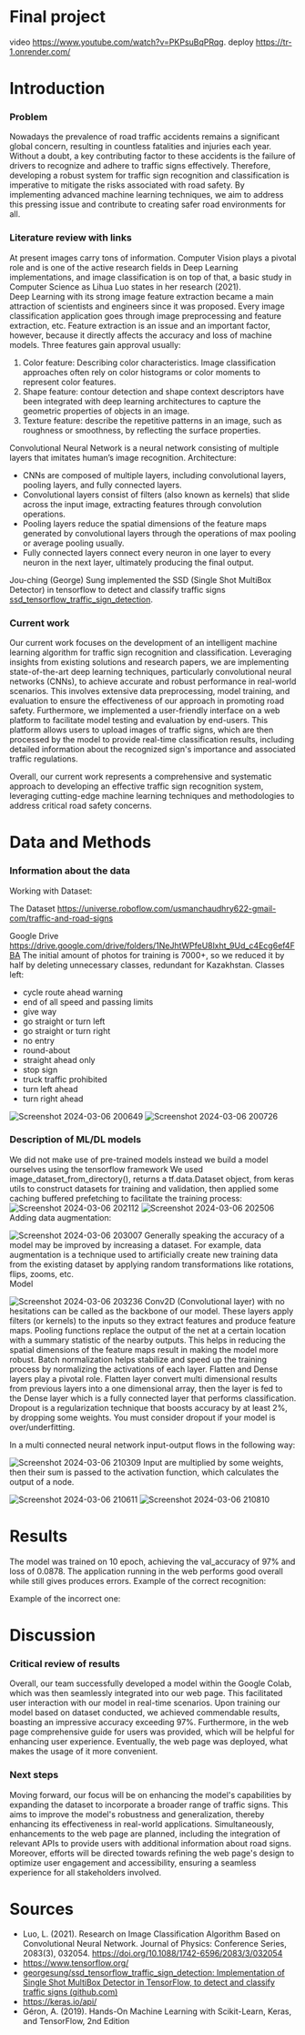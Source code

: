 # Final project
video https://www.youtube.com/watch?v=PKPsuBqPRqg. deploy https://tr-1.onrender.com/










# Introduction
### Problem

Nowadays the prevalence of road traffic accidents remains a significant global concern, resulting in countless fatalities and injuries each year. Without a doubt, a key contributing factor to these accidents is the failure of drivers to recognize and adhere to traffic signs effectively. Therefore, developing a robust system for traffic sign recognition and classification is imperative to mitigate the risks associated with road safety. By implementing advanced machine learning techniques, we aim to address this pressing issue and contribute to creating safer road environments for all.

### Literature review with links
At present images carry tons of information. Computer Vision plays a pivotal role and is one of the active research fields in Deep Learning implementations, and image classification is on top of that, a basic study in Computer Science as Lihua Luo states in her research (2021).  
Deep Learning with its strong image feature extraction became a main attraction of scientists and engineers since it was proposed. Every image classification application goes through image preprocessing and feature extraction, etc. Feature extraction is an issue and an important factor, however, because it directly affects the accuracy and loss of machine models. Three features gain approval usually:

1. Color feature: Describing color characteristics. Image classification approaches often rely on color histograms or color moments to represent color features.
2. Shape feature: contour detection and shape context descriptors have been integrated with deep learning architectures to capture the geometric properties of objects in an image.
3. Texture feature: describe the repetitive patterns in an image, such as roughness or smoothness, by reflecting the surface properties.

Convolutional Neural Network is a neural network consisting of multiple layers that imitates human’s image recognition. Architecture:

- CNNs are composed of multiple layers, including convolutional layers, pooling layers, and fully connected layers.
- Convolutional layers consist of filters (also known as kernels) that slide across the input image, extracting features through convolution operations.
- Pooling layers reduce the spatial dimensions of the feature maps generated by convolutional layers through the operations of max pooling or average pooling usually.
- Fully connected layers connect every neuron in one layer to every neuron in the next layer, ultimately producing the final output.

Jou-ching (George) Sung implemented the SSD (Single Shot MultiBox Detector) in tensorflow to detect and classify traffic signs [ssd_tensorflow_traffic_sign_detection](https://github.com/georgesung/ssd_tensorflow_traffic_sign_detection/tree/master).

### Current work
Our current work focuses on the development of an intelligent machine learning algorithm for traffic sign recognition and classification. Leveraging insights from existing solutions and research papers, we are implementing state-of-the-art deep learning techniques, particularly convolutional neural networks (CNNs), to achieve accurate and robust performance in real-world scenarios. This involves extensive data preprocessing, model training, and evaluation to ensure the effectiveness of our approach in promoting road safety. Furthermore, we implemented a user-friendly interface on a web platform to facilitate model testing and evaluation by end-users. This platform allows users to upload images of traffic signs, which are then processed by the model to provide real-time classification results, including detailed information about the recognized sign's importance and associated traffic regulations.

Overall, our current work represents a comprehensive and systematic approach to developing an effective traffic sign recognition system, leveraging cutting-edge machine learning techniques and methodologies to address critical road safety concerns.

# Data and Methods

### Information about the data

Working with Dataset:

The Dataset https://universe.roboflow.com/usmanchaudhry622-gmail-com/traffic-and-road-signs

Google Drive https://drive.google.com/drive/folders/1NeJhtWPfeU8lxht_9Ud_c4Ecg6ef4FBA
The initial amount of photos for training is 7000+, so we reduced it by half by deleting unnecessary classes, redundant for Kazakhstan. Classes left:
- cycle route ahead warning
- end of all speed and passing limits
- give way
- go straight or turn left
- go straight or turn right
- no entry
- round-about
- straight ahead only
- stop sign
- truck traffic prohibited
- turn left ahead
- turn right ahead

![Screenshot 2024-03-06 200649](https://github.com/iliyaLL/traffic-sign-recognition/assets/111357743/8afae8a0-54d1-4273-8ae2-c981bd2feb2c)
![Screenshot 2024-03-06 200726](https://github.com/iliyaLL/traffic-sign-recognition/assets/111357743/8e058412-fc24-4b1e-86e5-81eac57e46e8)

### Description of ML/DL models
We did not make use of pre-trained models instead we build a model ourselves using the tensorflow framework
We used image_dataset_from_directory(), returns a tf.data.Dataset object, from keras utils to construct datasets for training and validation, then applied some caching buffered prefetching to facilitate the training process:
![Screenshot 2024-03-06 202112](https://github.com/iliyaLL/traffic-sign-recognition/assets/111357743/b3f6e33d-c6be-4882-b4f1-970ed5275fac)
![Screenshot 2024-03-06 202506](https://github.com/iliyaLL/traffic-sign-recognition/assets/111357743/171da0fe-845c-4bcb-84b0-97cbdb9888a5)
Adding data augmentation:

![Screenshot 2024-03-06 203007](https://github.com/iliyaLL/traffic-sign-recognition/assets/111357743/b3a462da-feba-4cd0-9d6d-4350a6ffcc33)
Generally speaking the accuracy of a model may be improved by increasing a dataset. For example, data augmentation is a technique used to artificially create new training data from the existing dataset by applying random transformations like rotations, flips, zooms, etc.  
Model

![Screenshot 2024-03-06 203236](https://github.com/iliyaLL/traffic-sign-recognition/assets/111357743/75667a58-5682-43dd-a62d-7dbe5042e9d5)
Conv2D (Convolutional layer) with no hesitations can be called as the backbone of our model. These layers apply filters (or kernels) to the inputs so they extract features and produce feature maps.
Pooling functions replace the output of the net at a certain location with a summary statistic of the nearby outputs. This helps in reducing the spatial dimensions of the feature maps result in making the model more robust.
Batch normalization helps stabilize and speed up the training process by normalizing the activations of each layer.
Flatten and Dense layers play a pivotal role. Flatten layer convert multi dimensional results from previous layers into a one dimensional array, then the layer is fed to the Dense layer which is a fully connected layer that performs classification.
Dropout is a regularization technique that boosts accuracy by at least 2%, by dropping some weights. You must consider dropout if your model is over/underfitting.

In a multi connected neural network input-output flows in the following way:

![Screenshot 2024-03-06 210309](https://github.com/iliyaLL/traffic-sign-recognition/assets/111357743/da7e0daa-9a86-4a2a-a064-b7378186481b)
Input are multiplied by some weights, then their sum is passed to the activation function, which calculates the output of a node.

![Screenshot 2024-03-06 210611](https://github.com/iliyaLL/traffic-sign-recognition/assets/111357743/b0a0f945-8d42-49a0-8923-2b1dd2c919a0)
![Screenshot 2024-03-06 210810](https://github.com/iliyaLL/traffic-sign-recognition/assets/111357743/242abca2-edce-46fd-aff0-92aa7de675c0)
# Results
The model was trained on 10 epoch, achieving the val_accuracy of 97% and loss of
0.0878.
The application running in the web performs good overall while still gives produces
errors.
Example of the correct recognition:

Example of the incorrect one:

# Discussion

### Critical review of results

Overall, our team successfully developed a model within the Google Colab, which was then seamlessly integrated into our web page. This facilitated user interaction with our model in real-time scenarios. Upon training our model based on dataset conducted, we achieved commendable results, boasting an impressive accuracy exceeding 97%. Furthermore, in the web page comprehensive guide for users was provided, which will be helpful for enhancing user experience. Eventually, the web page was deployed, what makes the usage of it more convenient.

### Next steps

Moving forward, our focus will be on enhancing the model's capabilities by expanding the dataset to incorporate a broader range of traffic signs. This aims to improve the model's robustness and generalization, thereby enhancing its effectiveness in real-world applications. Simultaneously, enhancements to the web page are planned, including the integration of relevant APIs to provide users with additional information about road signs. Moreover, efforts will be directed towards refining the web page's design to optimize user engagement and accessibility, ensuring a seamless experience for all stakeholders involved.

# Sources

- Luo, L. (2021). Research on Image Classification Algorithm Based on Convolutional Neural Network. Journal of Physics: Conference Series, 2083(3), 032054. https://doi.org/10.1088/1742-6596/2083/3/032054
- https://www.tensorflow.org/
- [georgesung/ssd_tensorflow_traffic_sign_detection: Implementation of Single Shot MultiBox Detector in TensorFlow, to detect and classify traffic signs (github.com)](https://github.com/georgesung/ssd_tensorflow_traffic_sign_detection/tree/master)
- https://keras.io/api/
- Géron, A. (2019). Hands-On Machine Learning with Scikit-Learn, Keras, and
  TensorFlow, 2nd Edition
